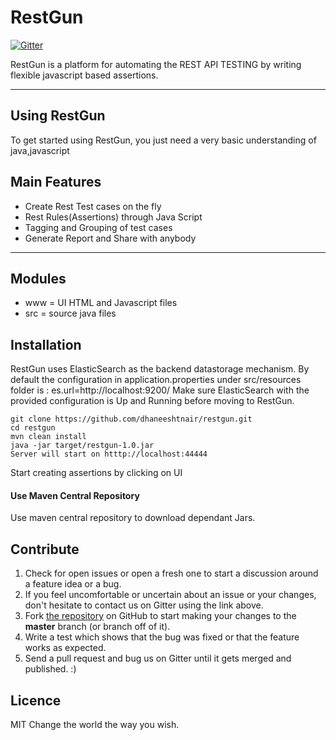RestGun
=========================

[![Gitter](https://badges.gitter.im/restgun/community.svg)](https://gitter.im/restgun/community?utm_source=badge&utm_medium=badge&utm_campaign=pr-badge)

RestGun is a platform for automating the REST API TESTING by writing flexible javascript based assertions.

---
## Using RestGun

To get started using RestGun, you just need a very basic understanding of java,javascript

## Main Features
- Create Rest Test cases on the fly
- Rest Rules(Assertions) through Java Script
- Tagging and Grouping of test cases
- Generate Report and Share with anybody

---
## Modules
- www = UI HTML and Javascript files
- src = source java files

## Installation
RestGun uses ElasticSearch as the backend datastorage mechanism. By default the configuration in application.properties under src/resources folder is : es.url=http://localhost:9200/
Make sure ElasticSearch with the provided configuration is Up and Running before moving to RestGun.

    git clone https://github.com/dhaneeshtnair/restgun.git
    cd restgun
    mvn clean install
    java -jar target/restgun-1.0.jar
    Server will start on htttp://localhost:44444
Start creating assertions by clicking on UI
#### Use Maven Central Repository
Use maven central repository to download dependant Jars.
## Contribute
1. Check for open issues or open a fresh one to start a discussion around a feature idea or a bug.
2. If you feel uncomfortable or uncertain about an issue or your changes, don't hesitate to contact us on Gitter using the link above.
3. Fork [the repository](https://github.com/deeplearning4j/deeplearning4j.git) on GitHub to start making your changes to the **master** branch (or branch off of it).
4. Write a test which shows that the bug was fixed or that the feature works as expected.
5. Send a pull request and bug us on Gitter until it gets merged and published. :)

## Licence
MIT
Change the world the way you wish.